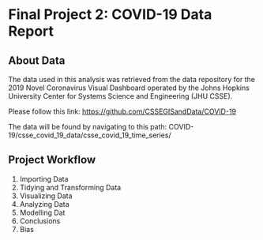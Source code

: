 # Final Project 2: COVID-19 Data Report

## About Data

The data used in this analysis was retrieved from the data repository for the 2019 Novel Coronavirus Visual Dashboard operated by the Johns Hopkins University Center for Systems Science and Engineering (JHU CSSE).

Please follow this link:
https://github.com/CSSEGISandData/COVID-19 

The data will be found by navigating to this path: COVID-19/csse_covid_19_data/csse_covid_19_time_series/

## Project Workflow

1. Importing Data
2. Tidying and Transforming Data
3. Visualizing Data
4. Analyzing Data
5. Modelling Dat
6. Conclusions
7. Bias
